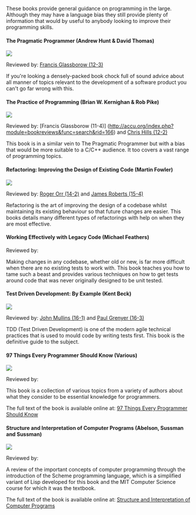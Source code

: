 These books provide general guidance on programming in the large. Although they may have a language bias they still provide plenty of information that would by useful to anybody looking to improve their programming skills.

#### The Pragmatic Programmer (Andrew Hunt & David Thomas)
![](http://ecx.images-amazon.com/images/I/41BKx1AxQWL._SL110_.jpg)

Reviewed by: [Francis Glassborow (12-3)](http://accu.org/index.php?module=bookreviews&func=search&rid=1148)

If you're looking a densely-packed book chock full of sound advice about all manner of topics relevant to the development of a software product you can't go far wrong with this.

#### The Practice of Programming (Brian W. Kernighan & Rob Pike)
![](http://ecx.images-amazon.com/images/I/41DGMPF6FJL._SL110_.jpg)

Reviewed by: [Francis Glassborow (11-4)] (http://accu.org/index.php?module=bookreviews&func=search&rid=166) and [Chris Hills (12-2)](http://accu.org/index.php?module=bookreviews&func=search&rid=419)

This book is in a similar vein to The Pragmatic Programmer but with a bias that would be more suitable to a C/C++ audience. It too covers a vast range of programming topics.

#### Refactoring: Improving the Design of Existing Code (Martin Fowler)
![](http://ecx.images-amazon.com/images/I/41gNhHqNwGL._SL110_.jpg)

Reviewed by: [Roger Orr (14-2)](http://accu.org/index.php?module=bookreviews&func=search&rid=1773) and [James Roberts (15-4)](http://accu.org/index.php?module=bookreviews&func=search&rid=1614)

Refactoring is the art of improving the design of a codebase whilst maintaining its existing behaviour so that future changes are easier. This books details many different types of refactorings with help on when they are most effective.

#### Working Effectively with Legacy Code (Michael Feathers)
Reviewed by: 

Making changes in any codebase, whether old or new, is far more difficult when there are no existing tests to work with. This book teaches you how to tame such a beast and provides various techniques on how to get tests around code that was never originally designed to be unit tested.

#### Test Driven Development: By Example (Kent Beck)
![](http://ecx.images-amazon.com/images/I/51EH1TQ3A2L._SL110_.jpg)

Reviewed by: [John Mullins (16-1)](http://accu.org/index.php?module=bookreviews&func=search&rid=277) and [Paul Grenyer (16-3)](http://accu.org/index.php?module=bookreviews&func=search&rid=402)

TDD (Test Driven Development) is one of the modern agile technical practices that is used to mould code by writing tests first. This book is the definitive guide to the subject.

#### 97 Things Every Programmer Should Know (Various)
![](http://ecx.images-amazon.com/images/I/51uSFVY7zjL._SL110_.jpg)

Reviewed by: 

This book is a collection of various topics from a variety of authors about what they consider to be essential knowledge for programmers.

The full text of the book is available online at: [97 Things Every Programmer Should Know](http://programmer.97things.oreilly.com/wiki/index.php/Contributions_Appearing_in_the_Book)

#### Structure and Interpretation of Computer Programs (Abelson, Sussman and Sussman)
![](http://ecx.images-amazon.com/images/I/41AJV8G0ZTL._SL110_.jpg)

Reviewed by:

A review of the important concepts of computer programming through the introduction of the Scheme programming language, which is a simplified variant of Lisp developed for this book and the MIT Computer Science course for which it was the textbook.

The full text of the book is available online at: [Structure and Interpretation of Computer Programs](https://mitpress.mit.edu/sicp/full-text/book/book.html)
